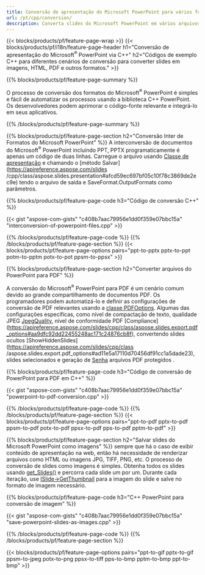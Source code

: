 ```yaml
---
title: Conversão de apresentação do Microsoft PowerPoint para vários formatos usando C++
url: /pt/cpp/conversion/
description: Converta slides do Microsoft PowerPoint em vários arquivos, incluindo HTML, PDF e formatos de imagem em aplicativos baseados em C++.
---
```


{{< blocks/products/pf/feature-page-wrap >}}
{{< blocks/products/pf/i18n/feature-page-header h1="Conversão de apresentação do Microsoft<sup>®</sup> PowerPoint via C++" h2="Códigos de exemplo C++ para diferentes cenários de conversão para converter slides em imagens, HTML, PDF e outros formatos." >}}

{{% blocks/products/pf/feature-page-summary %}}

O processo de conversão dos formatos do Microsoft<sup>®</sup> PowerPoint é simples e fácil de automatizar os processos usando a biblioteca C++ PowerPoint. Os desenvolvedores podem aprimorar o código-fonte relevante e integrá-lo em seus aplicativos. 

{{% /blocks/products/pf/feature-page-summary  %}}

{{% blocks/products/pf/feature-page-section  h2="Conversão Inter de Formatos do Microsoft PowerPoint" %}}
A interconversão de documentos do Microsoft<sup>®</sup> PowerPoint incluindo PPT, PPTX programaticamente é apenas um código de duas linhas. Carregue o arquivo usando [Classe de apresentação](https://apireference.aspose.com/slides/cpp/class/aspose.slides.presentation) e chamando o [método Salvar](https://apireference.aspose.com/slides /cpp/class/aspose.slides.presentation#afcd59ec697bf05c10f78c3869de2ec9e) tendo o arquivo de saída e SaveFormat.OutputFormats como parâmetros.

{{% blocks/products/pf/feature-page-code h3="Código de conversão C++" %}}

{{< gist "aspose-com-gists" "c408b7aac79956e1dd0f359e07bbc15a" "interconversion-of-powerpoint-files.cpp" >}}


{{% /blocks/products/pf/feature-page-code  %}}
{{% /blocks/products/pf/feature-page-section %}}
{{< blocks/products/pf/feature-page-options pairs="ppt-to-pptx pptx-to-ppt potm-to-pptm potx-to-pot ppsm-to-ppsx" >}}


{{% blocks/products/pf/feature-page-section  h2="Converter arquivos do PowerPoint para PDF" %}}

A conversão do Microsoft<sup>®</sup> PowerPoint para PDF é um cenário comum devido ao grande compartilhamento de documentos PDF. Os programadores podem automatizá-lo e definir as configurações de conversão de PDF relevantes usando a [classe PDFOptions](https://apireference.aspose.com/slides/cpp/class/aspose.slides.export.pdf_options). Algumas das configurações específicas, como nível de compactação de texto, qualidade JPEG [JpegQuality](https://apireference.aspose.com/slides/cpp/class/aspose.slides.export.pdf_options#a6bbf3bd303430757aa85ac9e3d184861), nível de conformidade PDF [Compliance] (https://apireference.aspose.com/slides/cpp/class/aspose.slides.export.pdf_options#aa9dfc92dd22455248ac171c24876cb8f), convertendo slides ocultos [ShowHiddenSlides](https://apireference.aspose.com/slides/cpp/class /aspose.slides.export.pdf_options#ad11e5a17110d70456df91cc1a5dade23), slides selecionados e geração de [Senha](https://apireference.aspose.com/slides/cpp/class/aspose.slides.export.pdf_options#ab42606dbbf983fe00cc45a19565391a7) arquivos PDF protegidos .

{{% blocks/products/pf/feature-page-code h3="Código de conversão de PowerPoint para PDF em C++" %}}

{{< gist "aspose-com-gists" "c408b7aac79956e1dd0f359e07bbc15a" "powerpoint-to-pdf-conversion.cpp" >}}

{{% /blocks/products/pf/feature-page-code  %}}
{{% /blocks/products/pf/feature-page-section %}}
{{< blocks/products/pf/feature-page-options pairs="ppt-to-pdf pptx-to-pdf ppsm-to-pdf potx-to-pdf ppsx-to-pdf pps-to-pdf pptm-to-pdf" >}}


{{% blocks/products/pf/feature-page-section  h2="Salvar slides do Microsoft PowerPoint como imagens" %}}
sempre que há o caso de exibir conteúdo de apresentação na web, então há necessidade de renderizar arquivos como HTML ou imagens JPG, TIFF, PNG, etc. O processo de conversão de slides como imagens é simples. Obtenha todos os slides usando [get_Slides()](https://apireference.aspose.com/slides/cpp/class/aspose.slides.presentation#a9981b38f5a01d9fa5482f05b0a75974c) e percorra cada slide um por um. Durante cada iteração, use [ISlide->GetThumbnail](https://apireference.aspose.com/slides/cpp/class/aspose.slides.i_slide#a7bd377d403ff886232df21351c1fe783) para a imagem do slide e salve no formato de imagem necessário. 

{{% blocks/products/pf/feature-page-code h3="C++ PowerPoint para conversão de imagem" %}}

{{< gist "aspose-com-gists" "c408b7aac79956e1dd0f359e07bbc15a" "save-powerpoint-slides-as-images.cpp" >}}

{{% /blocks/products/pf/feature-page-code %}}
{{% /blocks/products/pf/feature-page-section %}}

{{< blocks/products/pf/feature-page-options pairs="ppt-to-gif pptx-to-gif ppsm-to-jpeg potx-to-png ppsx-to-tiff pps-to-bmp pptm-to-bmp ppt-to-bmp" >}}